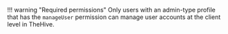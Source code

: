 !!! warning "Required permissions"
    Only users with an admin-type profile that has the `manageUser` permission can manage user accounts at the client level in TheHive.